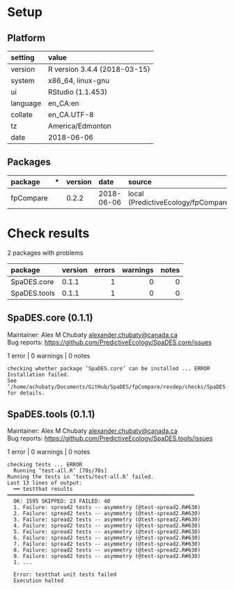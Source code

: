 # Setup

## Platform

|setting  |value                        |
|:--------|:----------------------------|
|version  |R version 3.4.4 (2018-03-15) |
|system   |x86_64, linux-gnu            |
|ui       |RStudio (1.1.453)            |
|language |en_CA:en                     |
|collate  |en_CA.UTF-8                  |
|tz       |America/Edmonton             |
|date     |2018-06-06                   |

## Packages

|package   |*  |version |date       |source                                 |
|:---------|:--|:-------|:----------|:--------------------------------------|
|fpCompare |   |0.2.2   |2018-06-06 |local (PredictiveEcology/fpCompare@NA) |

# Check results

2 packages with problems

|package      |version | errors| warnings| notes|
|:------------|:-------|------:|--------:|-----:|
|SpaDES.core  |0.1.1   |      1|        0|     0|
|SpaDES.tools |0.1.1   |      1|        0|     0|

## SpaDES.core (0.1.1)
Maintainer: Alex M Chubaty <alexander.chubaty@canada.ca>  
Bug reports: https://github.com/PredictiveEcology/SpaDES.core/issues

1 error  | 0 warnings | 0 notes

```
checking whether package ‘SpaDES.core’ can be installed ... ERROR
Installation failed.
See ‘/home/achubaty/Documents/GitHub/SpaDES/fpCompare/revdep/checks/SpaDES.core.Rcheck/00install.out’ for details.
```

## SpaDES.tools (0.1.1)
Maintainer: Alex M Chubaty <alexander.chubaty@canada.ca>  
Bug reports: https://github.com/PredictiveEcology/SpaDES.tools/issues

1 error  | 0 warnings | 0 notes

```
checking tests ... ERROR
  Running ‘test-all.R’ [70s/70s]
Running the tests in ‘tests/test-all.R’ failed.
Last 13 lines of output:
  ══ testthat results  ════════════════════════════════════════════════════════════
  OK: 1595 SKIPPED: 23 FAILED: 40
  1. Failure: spread2 tests -- asymmetry (@test-spread2.R#630) 
  2. Failure: spread2 tests -- asymmetry (@test-spread2.R#630) 
  3. Failure: spread2 tests -- asymmetry (@test-spread2.R#630) 
  4. Failure: spread2 tests -- asymmetry (@test-spread2.R#630) 
  5. Failure: spread2 tests -- asymmetry (@test-spread2.R#630) 
  6. Failure: spread2 tests -- asymmetry (@test-spread2.R#630) 
  7. Failure: spread2 tests -- asymmetry (@test-spread2.R#630) 
  8. Failure: spread2 tests -- asymmetry (@test-spread2.R#630) 
  9. Failure: spread2 tests -- asymmetry (@test-spread2.R#630) 
  1. ...
  
  Error: testthat unit tests failed
  Execution halted
```

